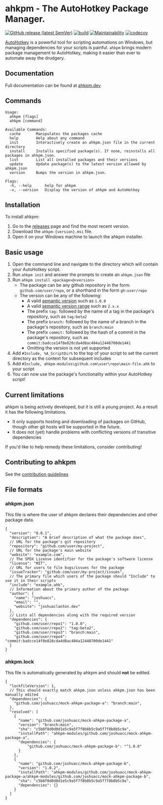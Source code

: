 # ahkpm - The AutoHotkey Package Manager.

[![GitHub release (latest SemVer)](https://img.shields.io/github/v/release/joshuacc/ahkpm?color=blue&sort=semver)](https://github.com/joshuacc/ahkpm/releases) [![build](https://github.com/joshuacc/ahkpm/workflows/mage/badge.svg?branch=main)](https://github.com/joshuacc/ahkpm/actions/workflows/build.yml?query=branch%3Amain) [![Maintainability](https://api.codeclimate.com/v1/badges/d879856f8da1f8b803a6/maintainability)](https://codeclimate.com/github/joshuacc/ahkpm/maintainability) [![codecov](https://codecov.io/gh/joshuacc/ahkpm/branch/main/graph/badge.svg?token=CHRB93N4U7)](https://codecov.io/gh/joshuacc/ahkpm)

[AutoHotkey][ahk] is a powerful tool for scripting automations on Windows,
but managing dependencies for your scripts is painful.
`ahkpm` brings modern package management to AutoHotkey,
making it easier than ever to automate away the drudgery.

## Documentation

Full documentation can be found at [ahkpm.dev][]

## Commands

```
Usage:
  ahkpm [flags]
  ahkpm [command]

Available Commands:
  cache       Manipulates the packages cache
  help        Help about any command
  init        Interactively create an ahkpm.json file in the current directory
  install     Installs specified package(s). If none, reinstalls all packages in ahkpm.json.
  list        List all installed packages and their versions
  update      Update package(s) to the latest version allowed by ahkpm.json
  version     Bumps the version in ahkpm.json.

Flags:
  -h, --help      help for ahkpm
  -v, --version   Display the version of ahkpm and AutoHotkey
```

## Installation

To install ahkpm:

1. Go to the [releases][releases] page and find the most recent version.
2. Download the `ahkpm-{version}.msi` file.
3. Open it on your Windows machine to launch the ahkpm installer.

## Basic usage

1. Open the command line and navigate to the directory which will contain your AutoHotkey script.
2. Run `ahkpm init` and answer the prompts to create an `ahkpm.json` file
3. Run `ahkpm install <package>@<version>`
   - The package can be any github repository in the form: `github.com/user/repo`, or a shorthand in the form `gh:user/repo`
   - The version can be any of the following:
     - A valid [semantic version][semver] such as `1.0.0`
     - A valid [semantic version range][range] such as `2.x.x`
     - The prefix `tag:` followed by the name of a tag in the package's repository, such as `tag:beta2`
     - The prefix `branch:` followed by the name of a branch in the package's repository, such as `branch:main`
     - The prefix `commit:` followed by the hash of a commit in the package's repository, such as `commit:badcce14f8e828cda4d8ac404a12448700de1441`
     - Omitting the version is not yet supported
4. Add `#Include, %A_ScriptDir%` to the top of your script to set the current directory as the context for subsequent includes
5. Add `#Include, ahkpm-modules\github.com\user\repo\main-file.ahk` to your script
6. You can now use the package's functionality within your AutoHotkey script!

## Current limitations

ahkpm is being actively developed, but it is still a young project.
As a result it has the following limitations.

- It only supports hosting and downloading of packages on GitHub, though other git hosts will be supported in the future.
- It does not (yet) handle problems with conflicting versions of transitive dependencies

If you'd like to help remedy these limitations, consider contributing!

## Contributing to ahkpm

See the [contribution guidelines](./CONTRIBUTING.md)

## File formats

### ahkpm.json

This file is where the user of ahkpm declares their dependencies and other package data.

```jsonc
{
  "version": "0.0.1",
  "description": "A brief description of what the package does",
  // URL for the package's git repository
  "repository": "github.com/user/my-project",
  // URL for the package's main website
  "website": "example.com",
  // The SPDX License identifier for the package's software license
  "license": "MIT",
  // URL for users to file bugs/issues for the package
  "issueTracker": "github.com/user/my-project/issues",
  // The primary file which users of the package should "Include" to use it in their scripts
  "include": "example.ahk",
  // Information about the primary author of the package
  "author": {
    "name": "joshuacc",
    "email": "",
    "website": "joshuaclanton.dev"
  },
  // Lists all dependencies along with the required version
  "dependencies": {
    "github.com/user/repo1": "1.0.0",
    "github.com/user/repo2": "tag:beta2",
    "github.com/user/repo3": "branch:main",
    "github.com/user/repo4": "commit:badcce14f8e828cda4d8ac404a12448700de1441"
  }
}
```

### ahkpm.lock

This file is automatically generated by ahkpm and should **not** be edited.

```jsonc
{
  "lockfileVersion": 1,
  // This should exactly match ahkpm.json unless ahkpm.json has been manually edited
  "dependencies": {
    "github.com/joshuacc/mock-ahkpm-package-a": "branch:main",
  },
  "resolved": [
    {
      "name": "github.com/joshuacc/mock-ahkpm-package-a",
      "version": "branch:main",
      "sha": "c5b8f8d0d0d1e5c9a5f7f8b8b5c9a5f7f8b8b5c9a",
      "installPath": "ahkpm-modules/github.com/joshuacc/mock-ahkpm-package-a",
      "dependencies": {
          "github.com/joshuacc/mock-ahkpm-package-b": "^1.0.0"
      }
    },
    {
      "name": "github.com/joshuacc/mock-ahkpm-package-b",
      "version": "1.0.2",
      "installPath": "ahkpm-modules/github.com/joshuacc/mock-ahkpm-package-a/ahkpm-modules/github.com/joshuacc/mock-ahkpm-package-b",
      "sha": "c5b8f8d0d0d1e5c9a5f7f8b8b5c9a5f7f8b8b5c9a",
      "dependencies": {}
    }
  ]
}
```

[ahk]:https://www.autohotkey.com/
[semver]:https://semver.org/
[range]:https://jubianchi.github.io/semver-check/
[releases]:https://github.com/joshuacc/ahkpm/releases
[ahkpm.dev]:https://ahkpm.dev
